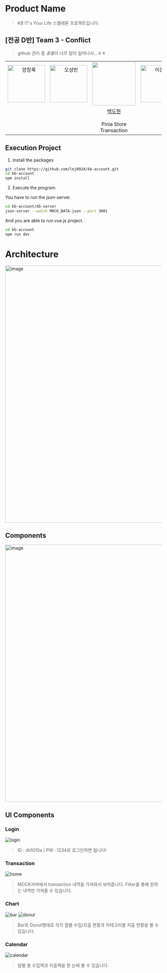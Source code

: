 
# Product Name
> KB IT's Your Life 스켈레톤 프로젝트입니다. 

## [전공 D반] Team 3 - Conflict
>  github 관리 중 *충돌*이 너무 많이 일어나서...ㅎㅎ
<table>
<tr><td  align="center"><img src="https://search.pstatic.net/common/?src=http%3A%2F%2Fblogfiles.naver.net%2FMjAyMzA4MjNfMTk4%2FMDAxNjkyODAxNzE0NjM2.SCI5Sn5I8rnL4GZt52HzbI-unZ0V_PaWuTfo6PdyJewg.MJQeysKrPhQ2SvB46pXW7k3ZBIsBq9oeOY4O7BMeCDYg.PNG.uou_xox_s2%2F%25C1%25A6%25B8%25F1_%25BE%25F8%25B4%25C2_%25BE%25C6%25C6%25AE%25BF%25F6%25C5%25A9_5.png&type=a340"  width="120px;"  alt="양창록"/></td>
<td  align="center"><img  src="https://search.pstatic.net/common/?src=http%3A%2F%2Fblogfiles.naver.net%2FMjAyMzA4MjNfMTk4%2FMDAxNjkyODAxNzE0NjM2.SCI5Sn5I8rnL4GZt52HzbI-unZ0V_PaWuTfo6PdyJewg.MJQeysKrPhQ2SvB46pXW7k3ZBIsBq9oeOY4O7BMeCDYg.PNG.uou_xox_s2%2F%25C1%25A6%25B8%25F1_%25BE%25F8%25B4%25C2_%25BE%25C6%25C6%25AE%25BF%25F6%25C5%25A9_5.png&type=a340"  width="120px;"  alt="오성빈"/></td>
<td  align="center"><img  src="https://github.com/lej8924/kb-account/assets/51228946/7c6ef088-370f-4b27-a20b-c0824c0db397" width="140px;  alt="백도현"/></td>
<td  align="center"><img  src="https://search.pstatic.net/common/?src=http%3A%2F%2Fblogfiles.naver.net%2FMjAyMzA4MjNfMTk4%2FMDAxNjkyODAxNzE0NjM2.SCI5Sn5I8rnL4GZt52HzbI-unZ0V_PaWuTfo6PdyJewg.MJQeysKrPhQ2SvB46pXW7k3ZBIsBq9oeOY4O7BMeCDYg.PNG.uou_xox_s2%2F%25C1%25A6%25B8%25F1_%25BE%25F8%25B4%25C2_%25BE%25C6%25C6%25AE%25BF%25F6%25C5%25A9_5.png&type=a340"  width="120px;"  alt="이은재"/></td>
<td  align="center"><img  src="https://search.pstatic.net/common/?src=http%3A%2F%2Fblogfiles.naver.net%2FMjAyMzA4MjNfMTk4%2FMDAxNjkyODAxNzE0NjM2.SCI5Sn5I8rnL4GZt52HzbI-unZ0V_PaWuTfo6PdyJewg.MJQeysKrPhQ2SvB46pXW7k3ZBIsBq9oeOY4O7BMeCDYg.PNG.uou_xox_s2%2F%25C1%25A6%25B8%25F1_%25BE%25F8%25B4%25C2_%25BE%25C6%25C6%25AE%25BF%25F6%25C5%25A9_5.png&type=a340"  width="120px;"  alt="이은재"/></td>
<tr>
  <td></td>
  <td></td>
  <td align="center"><a href="https://github.com/dh1010a">백도현</a> </b><br /><br />Pinia Store<br />Transaction</td></td>
  <td></td>
  <td></td>
</tr>
</table>

## Execution Project
1. Install the packages

```sh
git clone https://github.com/lej8924/kb-account.git
cd kb-account
npm install
```
2. Execute the program

You have to run the json-server.
```sh
cd kb-account/db-server
json-server --watch MOCK_DATA.json --port 3001
```
And you are able to run vue.js project.
```sh
cd kb-account
npm run dev
```


# Architecture

<img width="828" alt="image" src="https://github.com/lej8924/kb-account/assets/51228946/c700ba23-79d3-42f9-8512-e7393dfa7c3a">

## Components

<img width="828" alt="image" src="https://github.com/lej8924/kb-account/assets/51228946/9b56db0b-e406-46e3-b3d1-c2abdfd86117">


## UI Components

### Login
![login](https://github.com/lej8924/kb-account/assets/71022086/c0d0676b-82b5-4292-b8a0-530ea10a7497)

> ID : dh1010a | PW : 1234로 로그인하면 됩니다!

### Transaction
![home](https://github.com/lej8924/kb-account/assets/71022086/e778c6d8-5d9b-4260-bb7c-5f5b4185c3b3)

> MOCK서버에서 transaction 내역을 가져와서 보여줍니다.
> Filter를 통해 원하는 내역만 가져올 수 있습니다.

### Chart
![bar](https://github.com/lej8924/kb-account/assets/71022086/da934cdb-b814-4c88-8dfe-76035cadd27e)
![donut](https://github.com/lej8924/kb-account/assets/71022086/d84fbd69-189b-471d-90bc-bf63ab4b2195)

> Bar와 Donut형태로 각각 월별 수입/지출 현황과 카테고리별 지출 현황을 볼 수 있습니다.

### Calendar
![calendar](https://github.com/lej8924/kb-account/assets/71022086/5f1065b2-73a9-4591-97a3-3661ad44b21f)

> 일별 총 수입액과 지출액을 한 눈에 볼 수 있습니다.



